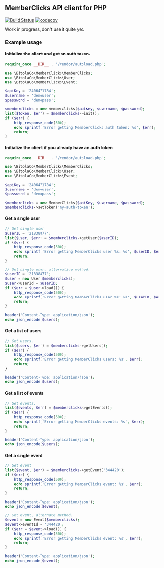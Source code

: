 ## MemberClicks API client for PHP

[![Build Status](https://semaphoreci.com/api/v1/brad/memberclicks-php/branches/master/shields_badge.svg)](https://semaphoreci.com/brad/memberclicks-php)
[![codecov](https://codecov.io/gh/bradberger/memberclicks-php/branch/master/graph/badge.svg)](https://codecov.io/gh/bradberger/memberclicks-php)

Work in progress, don't use it quite yet.

### Example usage


#### Initialize the client and get an auth token.

```php
require_once __DIR__ . '/vendor/autoload.php';

use \BitolaCo\MemberClicks\MemberClicks;
use \BitolaCo\MemberClicks\User;
use \BitolaCo\MemberClicks\Event;

$apiKey = '2406471784';
$username = 'demouser';
$password = 'demopass';

$memberclicks = new MemberClicks($apiKey, $username, $password);
list($token, $err) = $memberclicks->init();
if ($err) {
    http_response_code(500);
    echo sprintf('Error getting MemeberClicks auth token: %s', $err);
    return;
}
```

#### Initialize the client if you already have an auth token

```php
require_once __DIR__ . '/vendor/autoload.php';

use \BitolaCo\MemberClicks\MemberClicks;
use \BitolaCo\MemberClicks\User;
use \BitolaCo\MemberClicks\Event;

$apiKey = '2406471784';
$username = 'demouser';
$password = 'demopass';

$memberclicks = new MemberClicks($apiKey, $username, $password);
$memberclicks->setToken('my-auth-token');
```


#### Get a single user

```php
// Get single user
$userID = '21838877';
list($user, $err) = $memberclicks->getUser($userID);
if ($err) {
    http_response_code(500);
    echo sprintf('Error getting MemberClicks user %s: %s', $userID, $err);
    return;
}

// Get single user, alternative method.
$userID = '21838877';
$user = new User($memberclicks);
$user->userId = $userID;
if ($err = $user->load()) {
    http_response_code(500);
    echo sprintf('Error getting MemberClicks user %s: %s', $userID, $err);
    return;
}

header('Content-Type: application/json');
echo json_encode($users);
```

#### Get a list of users

```php
// Get users.
list($users, $err) = $memberclicks->getUsers();
if ($err) {
    http_response_code(500);
    echo sprintf('Error getting MemberClicks users: %s', $err);
    return;
}

header('Content-Type: application/json');
echo json_encode($users);
```

#### Get a list of events

```php
// Get events.
list($events, $err) = $memberclicks->getEvents();
if ($err) {
    http_response_code(500);
    echo sprintf('Error getting MemberClicks events: %s', $err);
    return;
}

header('Content-Type: application/json');
echo json_encode($users);
```

#### Get a single event

```php
// Get event
list($event, $err) = $memberclicks->getEvent('344420');
if ($err) {
    http_response_code(500);
    echo sprintf('Error getting MemberClicks event: %s', $err);
    return;
}

header('Content-Type: application/json');
echo json_encode($event);
```

```php
// Get event, alternate method.
$event = new Event($memberclicks);
$event->eventId = '344420';
if ($err = $event->load()) {
    http_response_code(500);
    echo sprintf('Error getting MemberClicks event: %s', $err);
    return;
}

header('Content-Type: application/json');
echo json_encode($event);
```
